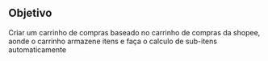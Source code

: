 ## Objetivo

Criar um carrinho de compras baseado no carrinho de compras da shopee, aonde o carrinho armazene itens e faça o calculo de sub-itens automaticamente
